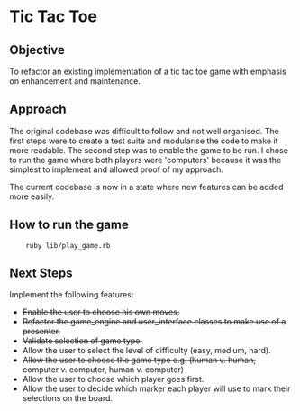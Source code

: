# Tic Tac Toe

## Objective

To refactor an existing implementation of a tic tac toe game with emphasis on enhancement and maintenance.

## Approach

The original codebase was difficult to follow and not well organised. The first steps were to create a test suite and modularise the code to make it more readable. The second step was to enable the game to be run. I chose to run the game where both players were 'computers' because it was the simplest to implement and allowed proof of my approach.

The current codebase is now in a state where new features can be added more easily.

## How to run the game

        ruby lib/play_game.rb

## Next Steps

Implement the following features: 

* ~~Enable the user to choose his own moves.~~
* ~~Refactor the game_engine and user_interface classes to make use of a presenter.~~
* ~~Validate selection of game type.~~
* Allow the user to select the level of difficulty (easy, medium, hard). 
* ~~Allow the user to choose the game type e.g. (human v. human, computer v. computer, human v. computer)~~
* Allow the user to choose which player goes first.
* Allow the user to decide which marker each player will use to mark their selections on the board.
